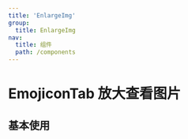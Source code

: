 ```yaml
---
title: 'EnlargeImg'
group:
  title: EnlargeImg
nav:
  title: 组件
  path: /components
---
```


# EmojiconTab 放大查看图片

## 基本使用

<code src="./demos">

<API src="./index.tsx"></API>
